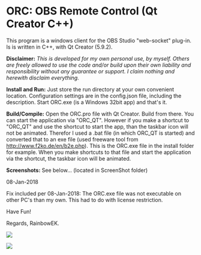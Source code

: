 # ORC: OBS Remote Control (Qt Creator C++) 

This program is a windows client for the OBS Studio "web-socket" plug-in.
Is is written in C++, with Qt Creator (5.9.2).

**Disclaimer:**
*This is developed for my own personal use, by myself. Others are freely allowed to use the code and/or build upon their own liability and responsibility without any guarantee or support. I claim nothing and herewith disclaim everything.*

**Install and Run:**
Just store the run directory at your own convenient location.
Configuration settings are in the config.json file, including the description.
Start ORC.exe (is a Windows 32bit app) and that's it.

**Build/Compile:**
Open the ORC.pro file with Qt Creator. Build from there.
You can start the application via "ORC_QT". 
However if you make a shortcut to "ORC_QT" and use the shortcut to start the app, than the taskbar icon will not be animated.
Therefor I used a .bat file (in which ORC_QT is started) and converted that to an exe file (used freeware tool from http://www.f2ko.de/en/b2e.php). This is the ORC.exe file in the install folder for example. When you make shortcuts to that file and start the application via the shortcut, the taskbar icon will be animated.

**Screenshots:**
See below... (located in ScreenShot folder)

08-Jan-2018

Fix included per 08-Jan-2018: The ORC.exe file was not executable on other PC's than my own. This had to do with license restriction.

Have Fun!

Regards,
RainbowEK.

![](file:./screenshots/MainWindow.PNG)

![](file:./screenshots/DebugWindow.PNG)